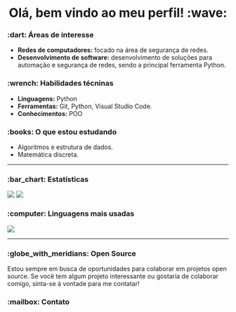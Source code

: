 <h1 align="center"> Olá, bem vindo ao meu perfil! :wave: </h1>

<!-- 
<h3>Sobre mim</h3>
<p></p>
-->

<h3> :dart: Áreas de interesse</h3>
<ul>
  <li><strong>Redes de computadores:</strong> focado na área de segurança de redes.</li>
  <li><strong>Desenvolvimento de software:</strong> desenvolvimento de soluções para automação e segurança de redes, sendo a principal ferramenta Python. </li>
</ul>

<h3> :wrench: Habilidades técninas</h3>
<ul>
  <li><strong>Linguagens:</strong> Python </li>
  <li><strong>Ferramentas:</strong> Git, Python, Visual Studio Code. </li>
  <li><strong>Conhecimentos:</strong> POO </li>
</ul>

<h3> :books: O que estou estudando</h3>
<ul>
  <li>Algoritmos e estrutura de dados.</li>
  <li>Matemática discreta.</li>
</ul>
<hr />
<h3> :bar_chart: Estatísticas</h3>
<p>
  <img src=https://github-readme-stats.vercel.app/api?username=limadaniel70&theme=nord&show_icons=true&hide_border=true&count_private=true />
  <img src=https://github-readme-streak-stats.herokuapp.com/?user=limadaniel70&theme=nord&hide_border=true />
</p>

<h3> :computer: Linguagens mais usadas</h3>
<p>
  <img src=https://github-readme-stats.vercel.app/api/top-langs/?username=limadaniel70&theme=nord&show_icons=true&hide_border=true&layout=pie />
</p>
<hr />
<h3> :globe_with_meridians: Open Source </h3>
<p>
Estou sempre em busca de oportunidades para colaborar em projetos open source. Se você tem algum projeto interessante ou gostaria de colaborar comigo, sinta-se à vontade para me contatar!
</p>

<h3> :mailbox: Contato </h3>
